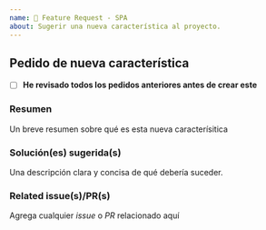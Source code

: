 ```yaml
---
name: 🚀 Feature Request - SPA
about: Sugerir una nueva característica al proyecto.
---
```


## Pedido de nueva característica

- [ ] **He revisado todos los pedidos anteriores antes de crear este**

### Resumen

Un breve resumen sobre qué es esta nueva caracterísitica

### Solución(es) sugerida(s)

Una descripción clara y concisa de qué debería suceder.

### Related issue(s)/PR(s)

Agrega cualquier _issue_ o _PR_ relacionado aquí
